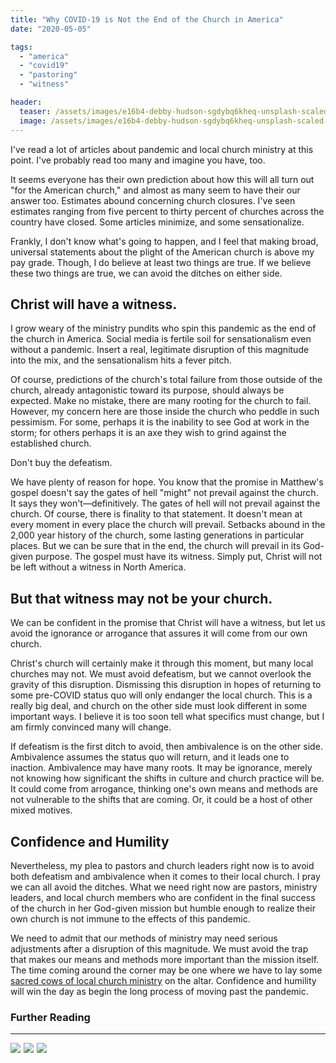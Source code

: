 ```yaml
---
title: "Why COVID-19 is Not the End of the Church in America"
date: "2020-05-05"

tags: 
  - "america"
  - "covid19"
  - "pastoring"
  - "witness"

header:
  teaser: /assets/images/e16b4-debby-hudson-sgdybq6kheq-unsplash-scaled-1.jpg
  image: /assets/images/e16b4-debby-hudson-sgdybq6kheq-unsplash-scaled-1.jpg
---
```


I've read a lot of articles about pandemic and local church ministry at this point. I've probably read too many and imagine you have, too.

It seems everyone has their own prediction about how this will all turn out "for the American church," and almost as many seem to have their our answer too. Estimates abound concerning church closures. I've seen estimates ranging from five percent to thirty percent of churches across the country have closed. Some articles minimize, and some sensationalize.

Frankly, I don't know what's going to happen, and I feel that making broad, universal statements about the plight of the American church is above my pay grade. Though, I do believe at least two things are true. If we believe these two things are true, we can avoid the ditches on either side.

## **Christ will have a witness.**

I grow weary of the ministry pundits who spin this pandemic as the end of the church in America. Social media is fertile soil for sensationalism even without a pandemic. Insert a real, legitimate disruption of this magnitude into the mix, and the sensationalism hits a fever pitch.

Of course, predictions of the church's total failure from those outside of the church, already antagonistic toward its purpose, should always be expected. Make no mistake, there are many rooting for the church to fail. However, my concern here are those inside the church who peddle in such pessimism. For some, perhaps it is the inability to see God at work in the storm; for others perhaps it is an axe they wish to grind against the established church.

Don't buy the defeatism.

We have plenty of reason for hope. You know that the promise in Matthew's gospel doesn't say the gates of hell "might" not prevail against the church. It says they won't—definitively. The gates of hell will not prevail against the church. Of course, there is finality to that statement. It doesn't mean at every moment in every place the church will prevail. Setbacks abound in the 2,000 year history of the church, some lasting generations in particular places. But we can be sure that in the end, the church will prevail in its God-given purpose. The gospel must have its witness. Simply put, Christ will not be left without a witness in North America.

## **But that witness may not be your church.**

We can be confident in the promise that Christ will have a witness, but let us avoid the ignorance or arrogance that assures it will come from our own church.

Christ's church will certainly make it through this moment, but many local churches may not. We must avoid defeatism, but we cannot overlook the gravity of this disruption. Dismissing this disruption in hopes of returning to some pre-COVID status quo will only endanger the local church. This is a really big deal, and church on the other side must look different in some important ways. I believe it is too soon tell what specifics must change, but I am firmly convinced many will change.

If defeatism is the first ditch to avoid, then ambivalence is on the other side. Ambivalence assumes the status quo will return, and it leads one to inaction. Ambivalence may have many roots. It may be ignorance, merely not knowing how significant the shifts in culture and church practice will be. It could come from arrogance, thinking one's own means and methods are not vulnerable to the shifts that are coming. Or, it could be a host of other mixed motives.

## **Confidence and Humility**

Nevertheless, my plea to pastors and church leaders right now is to avoid both defeatism and ambivalence when it comes to their local church. I pray we can all avoid the ditches. What we need right now are pastors, ministry leaders, and local church members who are confident in the final success of the church in her God-given mission but humble enough to realize their own church is not immune to the effects of this pandemic.

We need to admit that our methods of ministry may need serious adjustments after a disruption of this magnitude. We must avoid the trap that makes our means and methods more important than the mission itself. The time coming around the corner may be one where we have to lay some [sacred cows of local church ministry](https://blog.keelancook.com/2017/10/on-birthing-sacred-cows-the-difference-between-the-mission-and-the-means.html) on the altar. Confidence and humility will win the day as begin the long process of moving past the pandemic.

### Further Reading

* * *
<p float=left>
<a href="https://www.amazon.com/Revitalize-Biblical-Helping-Church-Alive-ebook/dp/B01LZJU3T2?crid=38UKD9C3UQ1ET&dchild=1&keywords=revitalize+andy+davis&qid=1588698198&sprefix=andy+davis+revita%2Caps%2C300&sr=8-1&linkCode=li3&tag=keelancook-20&linkId=e18efa616f3ea2d2485b6a8797f3a366&language=en_US&ref_=as_li_ss_il" target="_blank"><img border="0" src="//ws-na.amazon-adsystem.com/widgets/q?_encoding=UTF8&ASIN=B01LZJU3T2&Format=_SL250_&ID=AsinImage&MarketPlace=US&ServiceVersion=20070822&WS=1&tag=keelancook-20&language=en_US" ></a><img src="https://ir-na.amazon-adsystem.com/e/ir?t=keelancook-20&language=en_US&l=li3&o=1&a=B01LZJU3T2" width="1" height="1" border="0" alt="" style="border:none !important; margin:0px !important;" />
<a href="https://www.amazon.com/Trellis-Vine-Colin-Marshall-ebook/dp/B007R0P4LG?dchild=1&keywords=trellis+and+the+vine&qid=1588698452&sr=8-1&linkCode=li3&tag=keelancook-20&linkId=a9c6d7418f6d31d0ceea0320f3967007&language=en_US&ref_=as_li_ss_il" target="_blank"><img border="0" src="//ws-na.amazon-adsystem.com/widgets/q?_encoding=UTF8&ASIN=B007R0P4LG&Format=_SL250_&ID=AsinImage&MarketPlace=US&ServiceVersion=20070822&WS=1&tag=keelancook-20&language=en_US" ></a><img src="https://ir-na.amazon-adsystem.com/e/ir?t=keelancook-20&language=en_US&l=li3&o=1&a=B007R0P4LG" width="1" height="1" border="0" alt="" style="border:none !important; margin:0px !important;" />
<a href="https://www.amazon.com/Vine-Project-Shaping-ministry-disciple-making-ebook/dp/B01HNEZC0S?crid=2L4L565NKES12&dchild=1&keywords=the+vine+project+by+colin+marshall+&+tony+payne=&qid=1588698479&sprefix=the+vine+project%2Caps%2C176&sr=8-1&linkCode=li3&tag=keelancook-20&linkId=d17e5cfc48127495e32d0576b48742a1&language=en_US&ref_=as_li_ss_il" target="_blank"><img border="0" src="//ws-na.amazon-adsystem.com/widgets/q?_encoding=UTF8&ASIN=B01HNEZC0S&Format=_SL250_&ID=AsinImage&MarketPlace=US&ServiceVersion=20070822&WS=1&tag=keelancook-20&language=en_US" ></a><img src="https://ir-na.amazon-adsystem.com/e/ir?t=keelancook-20&language=en_US&l=li3&o=1&a=B01HNEZC0S" width="1" height="1" border="0" alt="" style="border:none !important; margin:0px !important;" />
</p>
